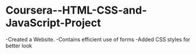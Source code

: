 # Coursera--HTML-CSS-and-JavaScript-Project

-Created a Website. -Contains efficient use of forms -Added CSS styles for better look
